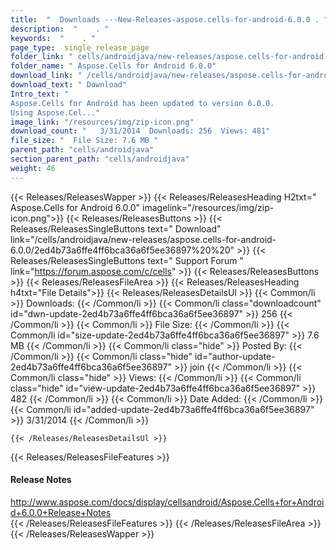 ```yaml
---
title:  "  Downloads ---New-Releases-aspose.cells-for-android-6.0.0 . " 
description:  "    . " 
keywords:  "    . " 
page_type:  single_release_page
folder_link: " cells/androidjava/new-releases/aspose.cells-for-android-6.0.0/"
folder_name: " Aspose.Cells for Android 6.0.0"
download_link: " /cells/androidjava/new-releases/aspose.cells-for-android-6.0.0/2ed4b73a6ffe4ff6bca36a6f5ee36897"
download_text: " Download"
Intro_text: " 
Aspose.Cells for Android has been updated to version 6.0.0. 
Using Aspose.Cel..."
image_link: "/resources/img/zip-icon.png"
download_count: "   3/31/2014  Downloads: 256  Views: 481"
file_size: "  File Size: 7.6 MB "
parent_path: "cells/androidjava"
section_parent_path: "cells/androidjava"
weight: 46 
---
```


{{< Releases/ReleasesWapper >}}
  {{< Releases/ReleasesHeading H2txt=" Aspose.Cells for Android 6.0.0" imagelink="/resources/img/zip-icon.png">}}
  {{< Releases/ReleasesButtons >}}
    {{< Releases/ReleasesSingleButtons text=" Download" link="/cells/androidjava/new-releases/aspose.cells-for-android-6.0.0/2ed4b73a6ffe4ff6bca36a6f5ee36897%20%20" >}}
    {{< Releases/ReleasesSingleButtons text=" Support Forum " link="https://forum.aspose.com/c/cells" >}}
  {{< Releases/ReleasesButtons >}}
  {{< Releases/ReleasesFileArea >}}
    {{< Releases/ReleasesHeading h4txt="File Details">}}
    {{< Releases/ReleasesDetailsUl >}}
            {{< Common/li  >}} Downloads: {{< /Common/li >}} 
      {{< Common/li class="downloadcount" id="dwn-update-2ed4b73a6ffe4ff6bca36a6f5ee36897" >}} 256 {{< /Common/li >}} 
      {{< Common/li  >}} File Size: {{< /Common/li >}} 
      {{< Common/li id="size-update-2ed4b73a6ffe4ff6bca36a6f5ee36897" >}} 7.6 MB {{< /Common/li >}} 
      {{< Common/li  class="hide" >}} Posted By: {{< /Common/li >}} 
      {{< Common/li class="hide" id="author-update-2ed4b73a6ffe4ff6bca36a6f5ee36897" >}} join {{< /Common/li >}} 
      {{< Common/li class="hide"  >}} Views: {{< /Common/li >}} 
      {{< Common/li class="hide" id="view-update-2ed4b73a6ffe4ff6bca36a6f5ee36897" >}} 482 {{< /Common/li >}} 
      {{< Common/li  >}} Date Added: {{< /Common/li >}} 
      {{< Common/li id="added-update-2ed4b73a6ffe4ff6bca36a6f5ee36897" >}} 3/31/2014 {{< /Common/li >}} 

    {{< /Releases/ReleasesDetailsUl >}}

  {{< Releases/ReleasesFileFeatures >}}
      <h4>Release Notes</h4><div><a href="http://www.aspose.com/docs/display/cellsandroid/Aspose.Cells+for+Android+6.0.0+Release+Notes">http://www.aspose.com/docs/display/cellsandroid/Aspose.Cells+for+Android+6.0.0+Release+Notes</a></div>
  {{< /Releases/ReleasesFileFeatures >}}
 {{< /Releases/ReleasesFileArea >}}
{{< /Releases/ReleasesWapper >}}


